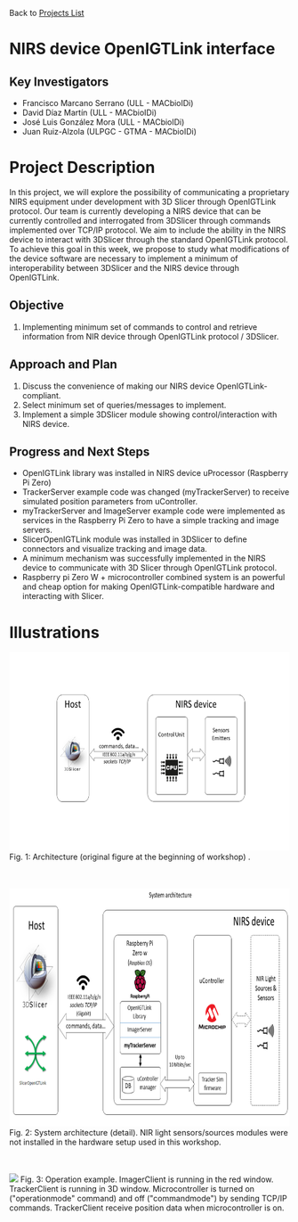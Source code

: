 Back to [Projects List](../../README.md#ProjectsList)

# NIRS device OpenIGTLink interface

## Key Investigators

- Francisco Marcano Serrano (ULL - MACbioIDi)
- David Díaz Martín (ULL - MACbioIDi)
- José Luis González Mora (ULL - MACbioIDi)
- Juan Ruiz-Alzola (ULPGC - GTMA - MACbioIDi)


# Project Description

In this project, we will explore the possibility of communicating a proprietary NIRS equipment under development with 3D Slicer through OpenIGTLink protocol. Our team is currently developing a NIRS device that can be currently controlled and interrogated from 3DSlicer through commands implemented over TCP/IP protocol. We aim to include the ability in the NIRS device to interact with 3DSlicer through the standard OpenIGTLink protocol. To achieve this goal in this week, we propose to study what modifications of the device software are necessary to implement a minimum of interoperability between 3DSlicer and the NIRS device through OpenIGTLink.

## Objective

<!-- Describe here WHAT you would like to achieve (what you will have as end result). -->

1.	Implementing minimum set of commands to control and retrieve information from NIR device through OpenIGTLink protocol / 3DSlicer.

## Approach and Plan

<!-- Describe here HOW you would like to achieve the objectives stated above. -->

1.	Discuss the convenience of making our NIRS device OpenIGTLink-compliant.  
2.	Select minimum set of queries/messages to implement.
3.	Implement a simple 3DSlicer module showing control/interaction with NIRS device.


## Progress and Next Steps

<!-- Update this section as you make progress, describing of what you have ACTUALLY DONE. If there are specific steps that you could not complete then you can describe them here, too. -->
- OpenIGTLink library was installed in NIRS device uProcessor (Raspberry Pi Zero) 
- TrackerServer example code was changed (myTrackerServer) to receive simulated position parameters from uController.
- myTrackerServer and ImageServer example code were implemented as services in the Raspberry Pi Zero to have a simple tracking and image servers. 
- SlicerOpenIGTLink module was installed in 3DSlicer to define connectors and visualize tracking and image data. 
- A minimum mechanism was successfully implemented in the NIRS device to communicate with 3D Slicer through OpenIGTLink protocol.
- Raspberry pi Zero W + microcontroller combined system is an powerful and cheap option for making OpenIGTLink-compatible hardware and interacting with Slicer.   


# Illustrations
<img src="Diagrama2.png" width="652" height="356"> 
Fig. 1: Architecture (original figure at the beginning of workshop) .
</p>
<br>  
<br>  

<img src="Diagrama3.png" width="782" height="427"> 
Fig. 2: System architecture (detail). NIR light sensors/sources modules were not installed in the hardware setup used in this workshop.
</p>
<br>  
<br>  


<img src="3D-Slicer-4.11.0-2019-06-24-2020-01-23-18-32-24.gif" > 
Fig. 3: Operation example. ImagerClient is running in the red window. TrackerClient is running in 3D window. Microcontroller is turned on ("operationmode" command) and off ("commandmode") by sending TCP/IP commands. TrackerClient receive position data when microcontroller is on.  
</p>
<br>  
<br>  



<!-- Add pictures and links to videos that demonstrate what has been accomplished.
![Description of picture](Example2.jpg)
![Some more images](Example2.jpg)
-->
<!--
# Background and References
-->

<!-- If you developed any software, include link to the source code repository. If possible, also add links to sample data, and to any relevant publications. -->
